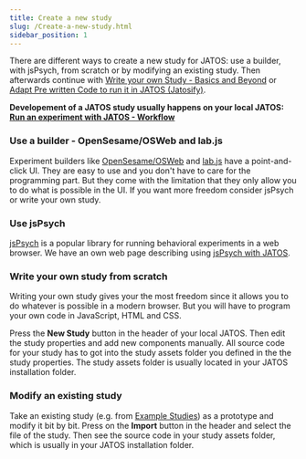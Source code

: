 ```yaml
---
title: Create a new study
slug: /Create-a-new-study.html
sidebar_position: 1
---
```


There are different ways to create a new study for JATOS: use a builder, with jsPsych, from scratch or by modifying an existing study. Then afterwards continue with [Write your own Study - Basics and Beyond](Write-your-own-Study-Basics-and-Beyond.html) or [Adapt Pre written Code to run it in JATOS (Jatosify)](Adapt-Pre-written-Code-to-run-it-in-JATOS.html).

**Developement of a JATOS study usually happens on your local JATOS: [Run an experiment with JATOS - Workflow](Run-an-experiment-with-JATOS-Workflow.html)**


### Use a builder - OpenSesame/OSWeb and lab.js

Experiment builders like [OpenSesame/OSWeb](OSWeb-and-JATOS.html) and [lab.js](labjs-and-JATOS.html) have a point-and-click UI. They are easy to use and you don't have to care for the programming part. But they come with the limitation that they only allow you to do what is possible in the UI. If you want more freedom consider jsPsych or write your own study.


### Use jsPsych

[jsPsych](http://www.jspsych.org/) is a popular library for running behavioral experiments in a web browser. We have an own web page describing using [jsPsych with JATOS](jsPsych-and-JATOS.html).


### Write your own study from scratch

Writing your own study gives your the most freedom since it allows you to do whatever is possible in a modern browser. But you will have to program your own code in JavaScript, HTML and CSS.

Press the **New Study** button in the header of your local JATOS. Then edit the study properties and add new components manually. All source code for your study has to got into the study assets folder you defined in the the study properties. The study assets folder is usually located in your JATOS installation folder.


### Modify an existing study

Take an existing study (e.g. from [Example Studies](Example-Studies.html)) as a prototype and modify it bit by bit. Press on the **Import** button in the header and select the file of the study. Then see the source code in your study assets folder, which is usually in your JATOS installation folder.



